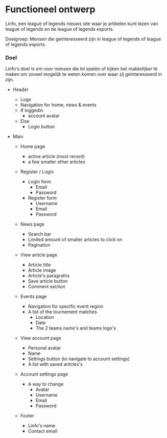# Functioneel ontwerp

Linfo, een league of legends nieuws site waar je artikelen kunt lezen van league of legends en de league of legends esports.

Doelgroep: Mensen die geinteresseerd zijn in league of legends of league of legends esports.


### Doel

Linfo's doel is om voor mensen die lol spelen of kijken het makkelijker te maken om zoveel mogelijk te weten komen over waar zij geinteresseerd in zijn.

- Header
  - Logo
  - Navigation for home, news & events
  - If loggedin
    - account avatar
  - Else 
    - Login button

- Main
  - Home page
    - active article (most recent)
    - a few smaller other articles
    
  - Register / Login
    - Login form
      - Email
      - Password
    - Register form
      - Username
      - Email
      - Password
      
  - News page
    - Search bar
    - Limited amount of smaller articles to click on
    - Pagination
  
  - View article page
    - Article title
    - Article image
    - Article's paragraths
    - Save article button
    - Comment section
    
  - Events page
    - Navigation for specific event region
    - A list of the tournement matches
      - Location
      - Date
      - The 2 teams name's and teams logo's
  
  - View account page
    - Personal avatar
    - Name 
    - Settings button (to navigate to account settings)
    - A list with saved aritcles's
    
  - Account settings page
    - A way to change
      - Avatar
      - Username
      - Email
      - Password
      
  - Footer
    - Linfo's name
    - Contact email
  
     
      
     
